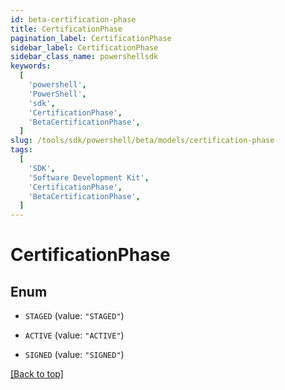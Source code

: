 ```yaml
---
id: beta-certification-phase
title: CertificationPhase
pagination_label: CertificationPhase
sidebar_label: CertificationPhase
sidebar_class_name: powershellsdk
keywords:
  [
    'powershell',
    'PowerShell',
    'sdk',
    'CertificationPhase',
    'BetaCertificationPhase',
  ]
slug: /tools/sdk/powershell/beta/models/certification-phase
tags:
  [
    'SDK',
    'Software Development Kit',
    'CertificationPhase',
    'BetaCertificationPhase',
  ]
---
```


# CertificationPhase

## Enum

- `STAGED` (value: `"STAGED"`)

- `ACTIVE` (value: `"ACTIVE"`)

- `SIGNED` (value: `"SIGNED"`)

[[Back to top]](#)
